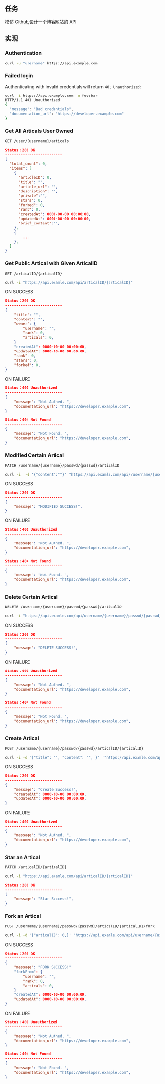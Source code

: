 ## 任务

模仿 Github,设计一个博客网站的 API

## 实现

### Authentication

```bash
curl -u "username" https://api.example.com 
```

### Failed login

Authenticating with invalid credentials will return `401 Unauthorized`:

```bash
curl -i https://api.example.com -u foo:bar
HTTP/1.1 401 Unauthorized
{
  "message": "Bad credentials",
  "documentation_url": "https://developer.example.com"
}
```

### Get All Articals User Owned

```bash
GET /user/{username}/articals
```

```json
Status：200 OK
--------------------------
{
  "total_count": 0,
  "items": [
    {
      "articleID": 0,
      "title": "",
      "article_url": "",
      "description": "",
      "private":"",
      "stars": 0,
      "forked": 0,
      "rank": 0,
      "createdAt": 0000-00-00 00:00:00,
      "updatedAt": 0000-00-00 00:00:00,
      "brief_content":"",
    },
    {
        ...
    },
  ]
}
```

### Get Public Artical with Given ArticalID

```bash
GET /articalID/{articalID}
```

```bash
curl -i "https://api.examle.com/api/articalID/{articalID}"
```

ON SUCCESS

```json
Status：200 OK
--------------------------
{
    "title": "",
    "content": "",
	"owner": {
        "username": "",
        "rank": 0,
        "articals": 0,
    }
    "createdAt": 0000-00-00 00:00:00,
    "updatedAt": 0000-00-00 00:00:00,
    "rank": 0,
    "stars": 0,
    "forked": 0,
}
```

ON FAILURE

```json
Status：401 Unauthorized
--------------------------
{
    "message": "Not Authed. ",
    "documentation_url": "https://developer.example.com",
}
```

```json
Status：404 Not Found
--------------------------
{
    "message": "Not Found. ",
    "documentation_url": "https://developer.example.com",
}
```

### Modified Certain Artical

```bash
PATCH /username/{username}/passwd/{passwd}/articalID
```

```bash
curl -i  -d '{"content":""}' "https://api.examle.com/api//username/{username}/passwd/{passwd}/articalID/{articalID}"
```

ON SUCCESS

```json
Status：200 OK
--------------------------
{
    "message": "MODIFIED SUCCESS!",
}
```

ON FAILURE

```json
Status：401 Unauthorized
--------------------------
{
    "message": "Not Authed. ",
    "documentation_url": "https://developer.example.com",
}
```

```json
Status：404 Not Found
--------------------------
{
    "message": "Not Found. ",
    "documentation_url": "https://developer.example.com",
}
```

### Delete Certain Artical

```bash
DELETE /username/{username}/passwd/{passwd}/articalID
```

```bash
curl -i "https://api.examle.com/api/username/{username}/passwd/{passwd}/articalID/{articalID}"
```

ON SUCCESS

```json
Status：200 OK
--------------------------
{
    "message": "DELETE SUCCESS!",
}
```

ON FAILURE

```json
Status：401 Unauthorized
--------------------------
{
    "message": "Not Authed. ",
    "documentation_url": "https://developer.example.com",
}
```

```json
Status：404 Not Found
--------------------------
{
    "message": "Not Found. ",
    "documentation_url": "https://developer.example.com",
}
```

  ### Create Artical

```bash
POST /username/{username}/passwd/{passwd}/articalID/{articalID}
```

```bash
curl -i -d '{"title": "", "content": "", }' '"https://api.examle.com/api/username/{username}/passwd/{passwd}/articalID/{articalID}"
```

ON SUCCESS

```json
Status：200 OK
--------------------------
{
    "message": "Create Success!",
    "createdAt": 0000-00-00 00:00:00,
    "updatedAt": 0000-00-00 00:00:00,
}
```

ON FAILURE

```json
Status：401 Unauthorized
--------------------------
{
    "message": "Not Authed. ",
    "documentation_url": "https://developer.example.com",
}
```

### Star an Artical

```bash
PATCH /articalID/{articalID}
```

```bash
curl -i "https://api.examle.com/api/articalID/{articalID}"
```

```json
Status：200 OK
--------------------------
{
    "message": "Star Success!",
}
```

### Fork an Artical

```bash
POST /username/{username}/passwd/{passwd}/articalID/{articalID}/fork
```

```bash
curl -i -d '{"articalID": 0,}' "https://api.examle.com/api/username/{username}/passwd/{passwd}/articalID/{articalID}/fork"
```

ON SUCCESS

```json
Status：200 OK
--------------------------
{
    "message": "FORK SUCCESS!"
	"forkFrom": {
        "username": "",
        "rank": 0,
        "articals": 0,
    }
    "createdAt": 0000-00-00 00:00:00,
    "updatedAt": 0000-00-00 00:00:00,
}
```

ON FAILURE

```json
Status：401 Unauthorized
--------------------------
{
    "message": "Not Authed. ",
    "documentation_url": "https://developer.example.com",
}
```

```json
Status：404 Not Found
--------------------------
{
    "message": "Not Found. ",
    "documentation_url": "https://developer.example.com",
}
```

### 

### 